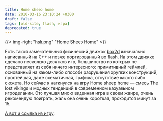 ```yaml
---
title: Home sheep home
date: 2010-03-16 23:10:24 +0300
draft: false
tags: [old-site, flash, игра]
deprecated: true
---
```

{{< img-right "hsh.png" "Home Sheep Home" >}}

Есть такой замечательный физический движок [box2d](http://www.box2d.org/) изначально написанный на C++ и позже портированный во flash. На этом движке сделано несколько десятков игр, большинство из которых не представляет из себя ничего интересного: примитивный геймлей, основанный на каком-либо способе разрушения хрупких конструкций, простейшая, даже схематичная, графика, отсутствие какого либо сюжета. Но сейчас я наткнулся на игру Home sheep home — смесь The lost vikings и модных тенденций в современном казуальном игроделании. Это лучшая мною виденная игра в своем жанре, очень рекомендую поиграть, жаль она очень короткая, проходится минут за 15.

[А вот и ссылка на игру](http://www.shaunthesheep.com/games/homesheephome/).
<!--more-->
